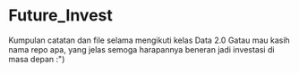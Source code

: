 # Future_Invest
Kumpulan catatan dan file selama mengikuti kelas Data 2.0
Gatau mau kasih nama repo apa, yang jelas semoga harapannya beneran jadi investasi di masa depan :")
